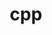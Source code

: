 ---
layout: default
title: cpp
nav_order: 3
has_children: true
permalink: /docs/computer_lang/cpp
parent: Computer Language
---